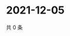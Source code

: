 # 2021-12-05

共 0 条

<!-- BEGIN WEIBO -->
<!-- 最后更新时间 Sun Dec 05 2021 06:15:00 GMT+0800 (China Standard Time) -->

<!-- END WEIBO -->

